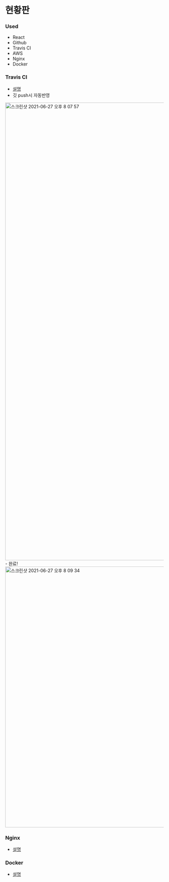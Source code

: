 # 현황판

### Used
- React
- Github
- Travis CI
- AWS
- Nginx
- Docker

### Travis CI
- [설명](https://github.com/Kimbeomchul/TIL/blob/main/%EC%8A%AC%EA%B8%B0%EB%A1%9C%EC%9A%B4%20CI%20%ED%99%98%EA%B2%BD/TravisCI.md)
- 깃 push시 자동반영
<img width="1453" alt="스크린샷 2021-06-27 오후 8 07 57" src="https://user-images.githubusercontent.com/54543148/123542309-fbcaed80-d783-11eb-9733-873bacb4378f.png">
- 완료! 
<img width="828" alt="스크린샷 2021-06-27 오후 8 09 34" src="https://user-images.githubusercontent.com/54543148/123542329-17ce8f00-d784-11eb-888f-d0748fb8e386.png">
 
### Nginx
- [설명](https://github.com/Kimbeomchul/TIL/blob/main/%EC%8A%AC%EA%B8%B0%EB%A1%9C%EC%9A%B4%20CI%20%ED%99%98%EA%B2%BD/nginx.md)

### Docker
- [설명](https://github.com/Kimbeomchul/TIL/tree/main/%EC%8A%AC%EA%B8%B0%EB%A1%9C%EC%9A%B4%20CI%20%ED%99%98%EA%B2%BD/Docker)

